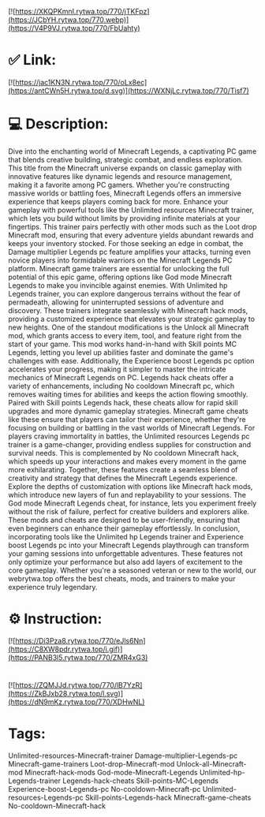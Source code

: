 [![https://XKQPKmnI.rytwa.top/770/jTKFpz](https://JCbYH.rytwa.top/770.webp)](https://V4P9VJ.rytwa.top/770/FbUahty)
# ✅ Link:
[![https://jac1KN3N.rytwa.top/770/oLx8ec](https://antCWn5H.rytwa.top/d.svg)](https://WXNjLc.rytwa.top/770/Tisf7)
# 💻 Description:
Dive into the enchanting world of Minecraft Legends, a captivating PC game that blends creative building, strategic combat, and endless exploration. This title from the Minecraft universe expands on classic gameplay with innovative features like dynamic legends and resource management, making it a favorite among PC gamers. Whether you're constructing massive worlds or battling foes, Minecraft Legends offers an immersive experience that keeps players coming back for more.
Enhance your gameplay with powerful tools like the Unlimited resources Minecraft trainer, which lets you build without limits by providing infinite materials at your fingertips. This trainer pairs perfectly with other mods such as the Loot drop Minecraft mod, ensuring that every adventure yields abundant rewards and keeps your inventory stocked. For those seeking an edge in combat, the Damage multiplier Legends pc feature amplifies your attacks, turning even novice players into formidable warriors on the Minecraft Legends PC platform.
Minecraft game trainers are essential for unlocking the full potential of this epic game, offering options like God mode Minecraft Legends to make you invincible against enemies. With Unlimited hp Legends trainer, you can explore dangerous terrains without the fear of permadeath, allowing for uninterrupted sessions of adventure and discovery. These trainers integrate seamlessly with Minecraft hack mods, providing a customized experience that elevates your strategic gameplay to new heights.
One of the standout modifications is the Unlock all Minecraft mod, which grants access to every item, tool, and feature right from the start of your game. This mod works hand-in-hand with Skill points MC Legends, letting you level up abilities faster and dominate the game's challenges with ease. Additionally, the Experience boost Legends pc option accelerates your progress, making it simpler to master the intricate mechanics of Minecraft Legends on PC.
Legends hack cheats offer a variety of enhancements, including No cooldown Minecraft pc, which removes waiting times for abilities and keeps the action flowing smoothly. Paired with Skill points Legends hack, these cheats allow for rapid skill upgrades and more dynamic gameplay strategies. Minecraft game cheats like these ensure that players can tailor their experience, whether they're focusing on building or battling in the vast worlds of Minecraft Legends.
For players craving immortality in battles, the Unlimited resources Legends pc trainer is a game-changer, providing endless supplies for construction and survival needs. This is complemented by No cooldown Minecraft hack, which speeds up your interactions and makes every moment in the game more exhilarating. Together, these features create a seamless blend of creativity and strategy that defines the Minecraft Legends experience.
Explore the depths of customization with options like Minecraft hack mods, which introduce new layers of fun and replayability to your sessions. The God mode Minecraft Legends cheat, for instance, lets you experiment freely without the risk of failure, perfect for creative builders and explorers alike. These mods and cheats are designed to be user-friendly, ensuring that even beginners can enhance their gameplay effortlessly.
In conclusion, incorporating tools like the Unlimited hp Legends trainer and Experience boost Legends pc into your Minecraft Legends playthrough can transform your gaming sessions into unforgettable adventures. These features not only optimize your performance but also add layers of excitement to the core gameplay. Whether you're a seasoned veteran or new to the world, our webrytwa.top offers the best cheats, mods, and trainers to make your experience truly legendary.

# ⚙️ Instruction:
[![https://Di3Pza8.rytwa.top/770/eJls6Nn](https://C8XW8pdr.rytwa.top/i.gif)](https://PANB3l5.rytwa.top/770/ZMR4xG3)
#
[![https://ZQMJJd.rytwa.top/770/lB7YzR](https://ZkBJxb28.rytwa.top/l.svg)](https://dN9mKz.rytwa.top/770/XDHwNL)
# Tags:
Unlimited-resources-Minecraft-trainer Damage-multiplier-Legends-pc Minecraft-game-trainers Loot-drop-Minecraft-mod Unlock-all-Minecraft-mod Minecraft-hack-mods God-mode-Minecraft-Legends Unlimited-hp-Legends-trainer Legends-hack-cheats Skill-points-MC-Legends Experience-boost-Legends-pc No-cooldown-Minecraft-pc Unlimited-resources-Legends-pc Skill-points-Legends-hack Minecraft-game-cheats No-cooldown-Minecraft-hack





